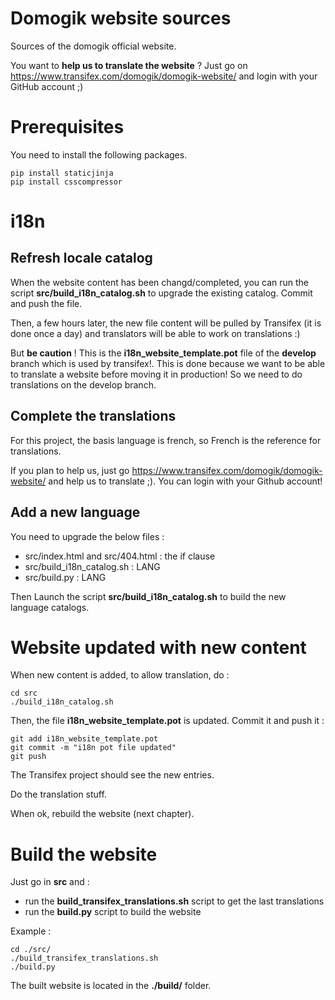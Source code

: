 Domogik website sources
=======================

Sources of the domogik official website.

You want to **help us to translate the website** ? Just go on https://www.transifex.com/domogik/domogik-website/ and login with your GitHub account ;)

Prerequisites
=============

You need to install the following packages.

```
pip install staticjinja
pip install csscompressor
```


i18n
====

Refresh locale catalog
----------------------

When the website content has been changd/completed, you can run the script **src/build_i18n_catalog.sh** to upgrade the existing catalog. Commit and push the file.

Then, a few hours later, the new file content will be pulled by Transifex (it is done once a day) and translators will be able to work on translations :)

But **be caution** ! This is the **i18n_website_template.pot** file of the **develop** branch which is used by transifex!. This is done because we want to be able to translate a website before moving it in production! So we need to do translations on the develop branch.

Complete the translations
-------------------------

For this project, the basis language is french, so French is the reference for translations.

If you plan to help us, just go https://www.transifex.com/domogik/domogik-website/ and help us to translate ;). You can login with your Github account!

Add a new language
------------------

You need to upgrade the below files :

* src/index.html and src/404.html : the if clause
* src/build_i18n_catalog.sh : LANG
* src/build.py : LANG

Then Launch the script **src/build_i18n_catalog.sh** to build the new language catalogs.

Website updated with new content
================================

When new content is added, to allow translation, do :

```
cd src
./build_i18n_catalog.sh
```

Then, the file **i18n_website_template.pot** is updated. Commit it and push it :

```
git add i18n_website_template.pot
git commit -m "i18n pot file updated"
git push
```

The Transifex project should see the new entries.

Do the translation stuff.

When ok, rebuild the website (next chapter).


Build the website
=================

Just go in **src** and  :

* run the **build_transifex_translations.sh** script to get the last translations
* run the **build.py** script to build the website

Example : 
```
cd ./src/
./build_transifex_translations.sh
./build.py
```

The built website is located in the **./build/** folder.
